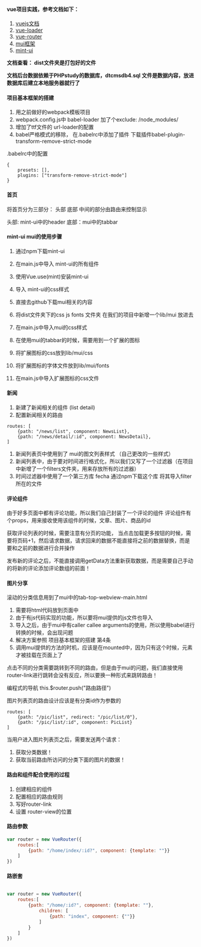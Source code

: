 #### vue项目实践，参考文档如下：

1. [vuejs文档](https://cn.vuejs.org/v2/guide/) 
2. [vue-loader](https://vue-loader.vuejs.org/zh-cn/start/setup.html) 
3. [vue-router](https://router.vuejs.org/zh-cn/essentials/nested-routes.html)
4. [mui框架](http://dev.dcloud.net.cn/mui/ui/#cardview)
5. [mint-ui](http://mint-ui.github.io/#!/zh-cn) 

**文档查看： dist文件夹是打包好的文件** 

**文档后台数据依赖于PHPstudy的数据库，dtcmsdb4.sql 文件是数据内容，放进数据库后建立本地服务器就行了** 

#### 项目基本框架的搭建

1. 用之前做好的webpack模板项目
2. webpack.config.js中 babel-loader 加了个exclude: /node_modules/
3. 增加了ttf文件的 url-loader的配置
4. babel严格模式的移除， 在.babelrc中添加了插件
   下载插件babel-plugin-transform-remove-strict-mode

.babelrc中的配置

```
{
    presets: [],
    plugins: ["transform-remove-strict-mode"]
}
```

#### 首页

将首页分为三部分： 头部 底部  中间的部分由路由来控制显示

头部: mint-ui中的header
底部：mui中的tabbar

#### mint-ui mui的使用步骤

1. 通过npm下载mint-ui
2. 在main.js中导入 mint-ui的所有组件
3. 使用Vue.use(mint)安装mint-ui
4. 导入 mint-ui的css样式


1. 直接去github下载mui相关的内容
2. 将dist文件夹下的css js fonts 文件夹 在我们的项目中新增一个lib/mui 放进去
3. 在main.js中导入mui的css样式
4. 在使用mui的tabbar的时候，需要用到一个扩展的图标
5. 将扩展图标的css放到lib/mui/css
6. 将扩展图标的字体文件放到lib/mui/fonts
7. 在main.js中导入扩展图标的css文件

#### 新闻

1. 新建了新闻相关的组件 (list  detail)
2. 配置新闻相关的路由  

```
routes: [
    {path: "/news/list", component: NewsList},
    {path: "/news/detail/:id", component: NewsDetail},
]
```

1. 新闻列表页中使用到了
   mui的图文列表样式 （自己更改的一些样式）
2. 新闻列表中，由于要对时间进行格式化，所以我们又写了一个过滤器（在项目中新增了一个filters文件夹，用来存放所有的过滤器）
3. 时间过滤器中使用了一个第三方库 fecha
   通过npm下载这个库
   将其导入filter所在的文件

#### 评论组件

由于好多页面中都有评论功能，所以我们自己封装了一个评论的组件
评论组件有个props，用来接收使用该组件的时候，文章、图片、商品的id

获取评论列表的时候，需要注意有分页的功能， 当点击加载更多按钮的时候，需要将页码+1，然后请求数据，请求回来的数据不能直接将之前的数据替换，而是要和之前的数据进行合并操作

发布新的评论之后，不能直接调用getData方法重新获取数据，而是需要自己手动的将新的评论添加评论数组的前面！

#### 图片分享

滚动的分类信息用到了mui中的tab-top-webview-main.html

1. 需要将html代码放到页面中
2. 由于有js代码实现的功能，所以要将mui提供的js文件也导入
3. 导入之后，由于mui中有caller callee arguments的使用，所以使用babel进行转换的时候，会出现问题
4. 解决方案参照  项目基本框架的搭建 第4条
5. 调用mui提供的方法的时机，应该是在mounted中，因为只有这个时候，元素才被挂载在页面上了

点击不同的分类需要跳转到不同的路由，但是由于mui的问题，我们直接使用router-link进行跳转会没有反应，所以要换一种形式来跳转路由！

编程式的导航
this.$router.push("路由路径")

图片列表页的路由设计应该是有分类id作为参数的

```
routes: [
    {path: "/pic/list", redirect: "/pic/list/0"},
    {path: "/pic/list/:id", component: PicList}
]
```

当用户进入图片列表页之后，需要发送两个请求：

1. 获取分类数据！
2. 获取当前路由所访问的分类下面的图片的数据！

#### 路由和组件配合使用的过程

1. 创建相应的组件
2. 配置相应的路由规则
3. 写好router-link
4. 设置 router-view的位置

#### 路由参数

```js
var router = new VueRouter({
    routes:[
        {path: "/home/index/:id?", component: {template: ""}}
    ]
})
```

#### 路嵌套

```js

var router = new VueRouter({
    routes:[
        {path: "/home/:id?", component: {template: ""},
            children: [
                {path: "index", component: {""}}
            ]
        }
    ]
})
```



